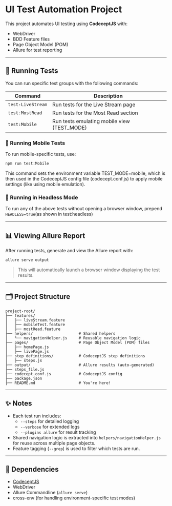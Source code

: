 # UI Test Automation Project

This project automates UI testing using **CodeceptJS** with:

- WebDriver
- BDD Feature files
- Page Object Model (POM)
- Allure for test reporting

---

## 🚀 Running Tests

You can run specific test groups with the following commands:

| Command           | Description                                 |
|-------------------| ------------------------------------------- |
| `test։LiveStream` | Run tests for the Live Stream page          |
| `test։MostRead`   | Run tests for the Most Read section         |
| `test:Mobile`     | Run tests emulating mobile view (TEST_MODE) |

### 📱 Running Mobile Tests

To run mobile-specific tests, use:

```bash
npm run test:Mobile
```
This command sets the environment variable TEST_MODE=mobile, which is then used in the CodeceptJS config file (codecept.conf.js) to apply mobile settings (like using mobile emulation).
### 🧪 Running in Headless Mode

To run any of the above tests without opening a browser window, prepend `HEADLESS=true`(as shown in test:headless)

---

## 📊 Viewing Allure Report

After running tests, generate and view the Allure report with:

```bash
allure serve output
```

> This will automatically launch a browser window displaying the test results.

---

## 🗂 Project Structure

```
project-root/
├── features/                      
│   ├── liveStream.feature
│   ├── mobileTest.feature
│   ├── mostRead.feature
├── helpers/                    # Shared helpers
│   └── navigationHelper.js     # Reusable navigation logic
├── pages/                      # Page Object Model (POM) files
│   ├── homePage.js
│   ├── livePage.js
├── step_definitions/           # CodeceptJS step definitions          
│   ├── steps.js
├── output/                     # Allure results (auto-generated)
├── steps_file.js 
├── codecept.conf.js            # CodeceptJS config
├── package.json
├── README.md                   # You're here!
```

---

## ✨ Notes

- Each test run includes:
  - `--steps` for detailed logging
  - `--verbose` for extended logs
  - `--plugins allure` for result tracking
- Shared navigation logic is extracted into `helpers/navigationHelper.js` for reuse across multiple page objects.
- Feature tagging (`--grep`) is used to filter which tests are run.

---

## 📎 Dependencies

- [CodeceptJS](https://codecept.io/)
- WebDriver
- Allure Commandline (`allure serve`)
- cross-env (for handling environment-specific test modes)
